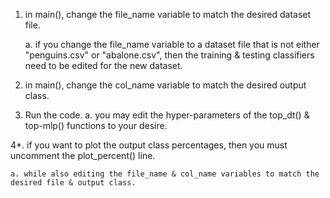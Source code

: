1. in main(), change the file_name variable to match the desired dataset file.
    
    a. if you change the file_name variable to a dataset file that is not either "penguins.csv" or "abalone.csv", then the training & testing classifiers need to be edited for the new dataset.

2. in main(), change the col_name variable to match the desired output class.

3. Run the code.
    a. you may edit the hyper-parameters of the top_dt() & top-mlp() functions to your desire.


4*. if you want to plot the output class percentages, then you must uncomment the plot_percent() line.

    a. while also editing the file_name & col_name variables to match the desired file & output class.